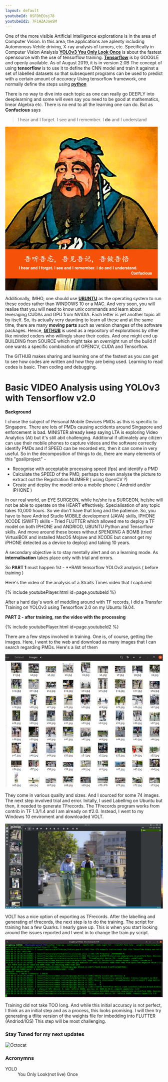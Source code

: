 ```yaml
---
layout: default
youtubeId: 0SFDhEOsj78
youtubeId2: 7F1HZAJaeSM
---
```

One of the more visible Artificial Intelligence explorations is in the area of Computer Vision.  In this area, the applications are aplenty including Automonous Vehile driving, X-ray analysis of tumors, etc.  Specifically in Computer Vision Analysis [**YOLOv3 You Only Look Once**](https://pjreddie.com/darknet/yolo) is about the fastest opensource with the use of tensorflow training. [**Tensorflow**](https://www.tensorflow.org) is by GOOGLE and openly available.  As of August 2019, it is in version 2.0B  The concept of using **tensorflow** is to use it to define the CNN model and train it against a set of labelled datasets so that subsequent programs can be used to predict with a certain amount of _accuracy_ Using tensorflow framework, one normally define the steps using [**python**](https://www.python.org/)

There is no way to dive into each topic as one can really go DEEPLY into deeplearning and some will even say you need to be good at mathematics, linear Algebra etc.  There is no end to all the learning one can do.  But as **Confucious** says 

> I hear and I forget. I see and I remember. I **do** and I understand

![Confucious](/assets/images/Confucious.jpg)

Additionally, IMHO, one should use [**UBUNTU**](https://ubuntu.com/) as the operating system to run these codes rather than WINDOWS 10 or a MAC.  And very soon, you will realise that you will need to know unix commands and learn about leveraging CUDAs and GPU from NVIDIA.  Each letter is yet another topic all by itself.  So, its actually very daunting to learn all these and at the same time, there are many **moving parts** such as version changes of the software packages.  Hence, [**GITHUB**](https://github.com/) is used as a repository of explorations by other like minded coders who willingly share their codes.  And one might end up BUILDING from SOURCE which might take an overnight run of the build if one wants a specific combination of OPENCV, CUDA and Tensorflow.  

The GITHUB makes sharing and learning one of the fastest as you can get to see how codes are written and how they are being used.  Learning to read codes is basic.  Then coding and debugging.  

# Basic VIDEO Analysis using YOLOv3 with Tensorflow v2.0

**Background**  

I chose the subject of Personal Mobile Devices PMDs as this is specific to Singapore. There are lots of PMDs causing accidents around Singapore and enforcement is bad.  MINISTER already keep saying LTA is exploring Video Analytics (AI) but it's still abit challenging.  Additional if ultimately any citizen can use their mobile phones to capture videos and the software correctly identify PMDs and if SPEED can be recorded etc, then it can come in very useful.  So in the decomposition of things to do, there are many elements of this "goal/project" -

* Recognise with acceptable processing speed (fps) and identify a PMD
* Calculate the SPEED of the PMD, perhaps to even analyse the picture to extract out the Registration NUMBER ( using OpenCV ?)
* Create and deploy the model onto a mobile phone ( Android and/or IPHONE )

In our real world, an EYE SURGEON, while he/she is a SURGEON, he/she will not be able to operate on the HEART effectively. Specialisation of any topic takes 10,000 hours.  So we don't have that long and the patience.  So, you have to have Andriod Studio MOBILE development (JAVA) skills, IPHONE XCODE (SWIFT) skills - Tried FLUTTER which allowed me to deploy a TF model on both IPHONE and ANDRIOD, UBUNTU Python and Tensorflow skills.  And move around these boxes without SPENDING A BOMB (tried VirtualBOX and installed MacOS Mojave and XCODE but cannot get my iPHONE detected as a device to deploy) and taking 10 years. 

A secondary objective is to stay mentally alert and on a learning mode.  As **internalisation** takes place only with trial and errors.

So **PART 1** must happen 1st - **RAW tensorflow YOLOv3 analysis ( before training )

Here's the video of the analysis of a Straits Times video that I captured

{% include youtubePlayer.html id=page.youtubeId %}

After a hard day's work of meddling around with TF records, I did a Transfer Training on YOLOv3 using Tensorflow 2.0 on my Ubuntu 19.04.

**PART 2 - after training, ran the video with the processing**

{% include youtubePlayer.html id=page.youtubeId2 %}

There are a few steps involved in training.  One is, of course, getting the images. Here, I went to the web and download as many images that I can search regarding PMDs.  Here's a list of them

![Dataset](/assets/images/DATA.jpg)

They come in various quality and sizes.  And I sourced for some 74 images.  The next step involved trial and error.  Initally, I used LabelImg on Ubuntu but then, it needed to generate TFrecords. The TFrecords program works from contrib in TF 1.3/1.4 and I am already on tf2.0.  Instead, I went to my Windows 10 enviroment and downloaded VOLT.

![Volt](/assets/images/VOIT.jpg)

VOLT has a nice option of exporting as TFrecords.  After the labelling and generating of tfrecords, the next step is to do the training.  The script for training has a few Quarks.  I nearly gave up.  This is when you start looking around the issues reported and I went in to change the train.py script.

![Training](/assets/images/TRAIN.jpg)

Training did not take TOO long.  And while this initial accuracy is not perfect, I think as an initial step and as a process, this looks promising.  I will then try generating a tflite version of the weights file for imbedding into FLUTTER (Andriod/IOS)  This step will be most challenging. 

### Stay Tuned for my next updates

![Octocat](https://github.githubassets.com/images/icons/emoji/octocat.png)

### Acronymns 

<dl>
<dt>YOLO</dt><dd>You Only Look(not live) Once</dd>
</dl>
